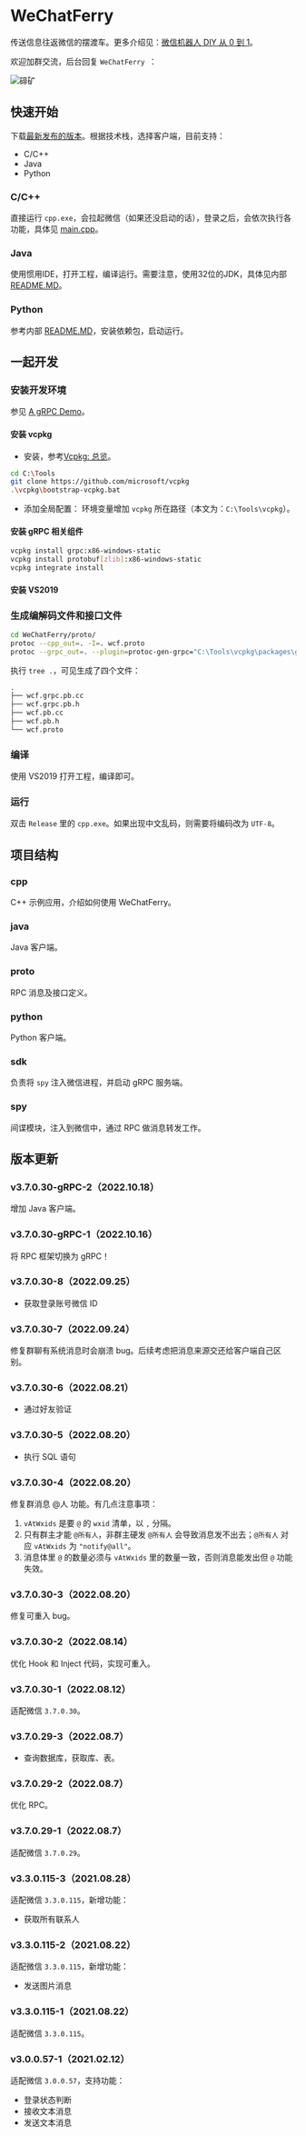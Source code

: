 # WeChatFerry
传送信息往返微信的摆渡车。更多介绍见：[微信机器人 DIY 从 0 到 1](https://mp.weixin.qq.com/s/c4ntj-7NTmbpSfF8df6dIw)。

欢迎加群交流，后台回复 `WeChatFerry `：

![碲矿](TEQuant.jpeg)

## 快速开始
下载[最新发布的版本](https://github.com/lich0821/WeChatFerry/releases/latest)。根据技术栈，选择客户端，目前支持：
* C/C++
* Java
* Python

### C/C++
直接运行 `cpp.exe`，会拉起微信（如果还没启动的话），登录之后，会依次执行各功能，具体见 [main.cpp](cpp/main.cpp)。

### Java
使用惯用IDE，打开工程，编译运行。需要注意，使用32位的JDK，具体见内部 [README.MD](java/README.MD)。

### Python
参考内部 [README.MD](python/README.MD)，安装依赖包，启动运行。

## 一起开发
### 安装开发环境
参见 [A gRPC Demo](https://github.com/lich0821/gRpcDemo/blob/wx/README.MD)。
#### 安装 vcpkg
* 安装，参考[Vcpkg: 总览](https://github.com/microsoft/vcpkg/blob/master/README_zh_CN.md)。
```sh
cd C:\Tools
git clone https://github.com/microsoft/vcpkg
.\vcpkg\bootstrap-vcpkg.bat
```

* 添加全局配置：
环境变量增加 `vcpkg` 所在路径（本文为：`C:\Tools\vcpkg`）。

#### 安装 gRPC 相关组件
```sh
vcpkg install grpc:x86-windows-static
vcpkg install protobuf[zlib]:x86-windows-static
vcpkg integrate install
```

#### 安装 VS2019

### 生成编解码文件和接口文件
```sh
cd WeChatFerry/proto/
protoc --cpp_out=. -I=. wcf.proto
protoc --grpc_out=. --plugin=protoc-gen-grpc="C:\Tools\vcpkg\packages\grpc_x64-windows\tools\grpc\grpc_cpp_plugin.exe" -I=. wcf.proto
```

执行 `tree .`，可见生成了四个文件：
```txt
.
├── wcf.grpc.pb.cc
├── wcf.grpc.pb.h
├── wcf.pb.cc
├── wcf.pb.h
└── wcf.proto
```

### 编译
使用 VS2019 打开工程，编译即可。

### 运行
双击 `Release` 里的 `cpp.exe`。如果出现中文乱码，则需要将编码改为 `UTF-8`。

## 项目结构
### cpp
C++ 示例应用，介绍如何使用 WeChatFerry。

### java
Java 客户端。

### proto
RPC 消息及接口定义。

### python
Python 客户端。

### sdk
负责将 `spy` 注入微信进程，并启动 gRPC 服务端。

### spy
间谍模块，注入到微信中，通过 RPC 做消息转发工作。

## 版本更新
### v3.7.0.30-gRPC-2（2022.10.18）
增加 Java 客户端。

### v3.7.0.30-gRPC-1（2022.10.16）
将 RPC 框架切换为 gRPC！

### v3.7.0.30-8（2022.09.25）
* 获取登录账号微信 ID

### v3.7.0.30-7（2022.09.24）
修复群聊有系统消息时会崩溃 bug。后续考虑把消息来源交还给客户端自己区别。

### v3.7.0.30-6（2022.08.21）
* 通过好友验证

### v3.7.0.30-5（2022.08.20）
* 执行 SQL 语句

### v3.7.0.30-4（2022.08.20）
修复群消息 @人 功能。有几点注意事项：
1. `vAtWxids` 是要 `@` 的 `wxid` 清单，以 `,` 分隔。
2. 只有群主才能 `@所有人`，非群主硬发 `@所有人` 会导致消息发不出去；`@所有人` 对应 `vAtWxids` 为 `"notify@all"`。
3. 消息体里 `@` 的数量必须与 `vAtWxids` 里的数量一致，否则消息能发出但 `@` 功能失效。

### v3.7.0.30-3（2022.08.20）
修复可重入 bug。

### v3.7.0.30-2（2022.08.14）
优化 Hook 和 Inject 代码，实现可重入。

### v3.7.0.30-1（2022.08.12）
适配微信 `3.7.0.30`。

### v3.7.0.29-3（2022.08.7）
* 查询数据库，获取库、表。

### v3.7.0.29-2（2022.08.7）
优化 RPC。

### v3.7.0.29-1（2022.08.7）
适配微信 `3.7.0.29`。

### v3.3.0.115-3（2021.08.28）
适配微信 `3.3.0.115`，新增功能：
* 获取所有联系人

### v3.3.0.115-2（2021.08.22）
适配微信 `3.3.0.115`，新增功能：
* 发送图片消息

### v3.3.0.115-1（2021.08.22）
适配微信 `3.3.0.115`。

### v3.0.0.57-1（2021.02.12）
适配微信 `3.0.0.57`，支持功能：
* 登录状态判断
* 接收文本消息
* 发送文本消息
